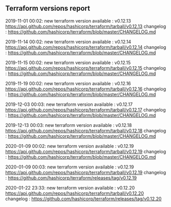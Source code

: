 ## Terraform versions report

2019-11-01 00:02: new terraform version available : v0.12.13 https://api.github.com/repos/hashicorp/terraform/tarball/v0.12.13 changelog : https://github.com/hashicorp/terraform/blob/master/CHANGELOG.md

2019-11-14 00:02: new terraform version available : v0.12.14 https://api.github.com/repos/hashicorp/terraform/tarball/v0.12.14 changelog : https://github.com/hashicorp/terraform/blob/master/CHANGELOG.md

2019-11-15 00:02: new terraform version available : v0.12.15 https://api.github.com/repos/hashicorp/terraform/tarball/v0.12.15 changelog : https://github.com/hashicorp/terraform/blob/master/CHANGELOG.md

2019-11-19 00:02: new terraform version available : v0.12.16 https://api.github.com/repos/hashicorp/terraform/tarball/v0.12.16 changelog : https://github.com/hashicorp/terraform/blob/master/CHANGELOG.md

2019-12-03 00:03: new terraform version available : v0.12.17 https://api.github.com/repos/hashicorp/terraform/tarball/v0.12.17 changelog : https://github.com/hashicorp/terraform/blob/master/CHANGELOG.md

2019-12-13 00:03: new terraform version available : v0.12.18 https://api.github.com/repos/hashicorp/terraform/tarball/v0.12.18 changelog : https://github.com/hashicorp/terraform/blob/master/CHANGELOG.md

2020-01-09 00:02: new terraform version available : v0.12.19 https://api.github.com/repos/hashicorp/terraform/tarball/v0.12.19 changelog : https://github.com/hashicorp/terraform/blob/master/CHANGELOG.md

2020-01-09 00:03: new terraform version available : v0.12.19 https://api.github.com/repos/hashicorp/terraform/tarball/v0.12.19 changelog : https://github.com/hashicorp/terraform/releases/tag/v0.12.19

2020-01-22 23:33: new terraform version available : v0.12.20 https://api.github.com/repos/hashicorp/terraform/tarball/v0.12.20 changelog : https://github.com/hashicorp/terraform/releases/tag/v0.12.20

